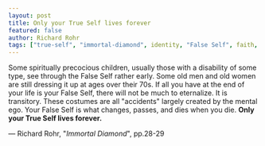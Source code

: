 ```yaml
---
layout: post
title: Only your True Self lives forever 
featured: false
author: Richard Rohr
tags: ["true-self", "immortal-diamond", identity, "False Self", faith, trust, soul, ego, death, children, life, spirituality]
---
```


Some spiritually precocious children, usually those with a disability of some type, see through the False Self rather early. Some old men and old women are still dressing it up at ages over their 70s. If all you have at the end of your life is your False Self, there will not be much to eternalize. It is transitory. These costumes are all "accidents" largely created by the mental ego. Your False Self is what changes, passes, and dies when you die. **Only your True Self lives forever.**

― Richard Rohr, "_Immortal Diamond_", pp.28-29